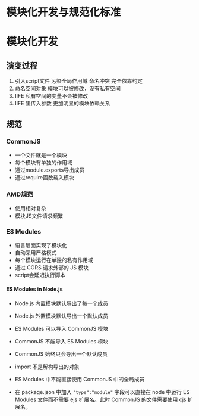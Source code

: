 # **模块化开发与规范化标准**
# **模块化开发**
## 演变过程
1. 引入script文件
污染全局作用域
命名冲突
完全依靠约定
2. 命名空间对象
模块可以被修改，没有私有空间
3. IIFE
私有空间的变量不会被修改
4. IIFE 里传入参数
更加明显的模块依赖关系

## 规范
### CommonJS
- 一个文件就是一个模块
- 每个模块有单独的作用域
- 通过module.exports导出成员
- 通过require函数载入模块

### AMD规范
- 使用相对复杂
- 模块JS文件请求频繁

### ES Modules
- 语言层面实现了模块化
- 自动采用严格模式
- 每个模块运行在单独的私有作用域
- 通过 CORS 请求外部的 JS 模块
- script会延迟执行脚本

#### ES Modules in Node.js
- Node.js 内置模块默认导出了每一个成员
- Node.js 外置模块默认导出一个默认成员

- ES Modules 可以导入 CommonJS 模块
- CommonJS 不能导入 ES Modules 模块
- CommonJS 始终只会导出一个默认成员
- import 不是解构导出的对象

- ES Modules 中不能直接使用 CommonJS 中的全局成员
- 在 package.json 中加入 `"type":"module"` 字段可以直接在 node 中运行 ES Modules 文件而不需要 ejs 扩展名。此时 CommonJS 的文件需要使用 cjs 扩展名。